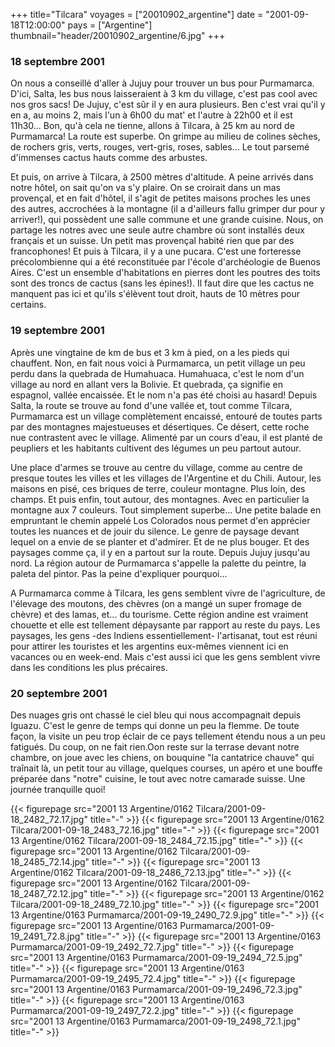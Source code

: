 +++
title="Tilcara"
voyages = ["20010902_argentine"]
date = "2001-09-18T12:00:00"
pays = ["Argentine"]
thumbnail="header/20010902_argentine/6.jpg"
+++
### 18 septembre 2001

On nous a conseillé d'aller à Jujuy pour trouver un bus pour Purmamarca. D'ici, 
Salta, les bus nous laisseraient à 3 km du village, c'est pas cool avec nos 
gros sacs! De Jujuy, c'est sûr il y en aura plusieurs. Ben c'est vrai qu'il 
y en a, au moins 2, mais l'un à 6h00 du mat' et l'autre à 22h00 et il est 11h30... 
Bon, qu'à cela ne tienne, allons à Tilcara, à 25 km au nord de Purmamarca! La 
route est superbe. On grimpe au milieu de colines sèches, de rochers gris, verts, 
rouges, vert-gris, roses, sables... Le tout parsemé d'immenses cactus hauts 
comme des arbustes.

Et puis, on arrive à Tilcara, à 2500 mètres d'altitude. A peine arrivés dans 
notre hôtel, on sait qu'on va s'y plaire. On se croirait dans un mas provençal, 
et en fait d'hôtel, il s'agit de petites maisons proches les unes des autres, 
accrochées à la montagne (il a d'ailleurs fallu grimper dur pour y arriver!), 
qui possèdent une salle commune et une grande cuisine. Nous, on partage les 
notres avec une seule autre chambre où sont installés deux français et un suisse. 
Un petit mas provençal habité rien que par des francophones! Et puis à Tilcara, 
il y a une pucara. C'est une forteresse précolombienne qui a été reconstituée 
par l'école d'archéologie de Buenos Aires. C'est un ensemble d'habitations en 
pierres dont les poutres des toits sont des troncs de cactus (sans les épines!). 
Il faut dire que les cactus ne manquent pas ici et qu'ils s'élèvent tout droit, 
hauts de 10 mètres pour certains.

### 19 septembre 2001

Après une vingtaine de km de bus et 3 km à pied, on a les pieds qui chauffent. 
Non, en fait nous voici à Purmamarca, un petit village un peu perdu dans la 
quebrada de Humahuaca. Humahuaca, c'est le nom d'un village au nord en allant 
vers la Bolivie. Et quebrada, ça signifie en espagnol, vallée encaissée. Et 
le nom n'a pas été choisi au hasard! Depuis Salta, la route se trouve au fond 
d'une vallée et, tout comme Tilcara, Purmamarca est un village complètement 
encaissé, entouré de toutes parts par des montagnes majestueuses et désertiques. 
Ce désert, cette roche nue contrastent avec le village. Alimenté par un cours 
d'eau, il est planté de peupliers et les habitants cultivent des légumes un 
peu partout autour.

Une place d'armes se trouve au centre du village, comme au centre de presque 
toutes les villes et les villages de l'Argentine et du Chili. Autour, les maisons 
en pisé, ces briques de terre, couleur montagne. Plus loin, des champs. Et puis 
enfin, tout autour, des montagnes. Avec en particulier la montagne aux 7 couleurs. 
Tout simplement superbe... Une petite balade en empruntant le chemin appelé 
Los Colorados nous permet d'en apprécier toutes les nuances et de jouir du silence. 
Le genre de paysage devant lequel on a envie de se planter et d'admirer. Et 
de ne plus bouger. Et des paysages comme ça, il y en a partout sur la route. 
Depuis Jujuy jusqu'au nord. La région autour de Purmamarca s'appelle la palette 
du peintre, la paleta del pintor. Pas la peine d'expliquer pourquoi...

A Purmamarca comme à Tilcara, les gens semblent vivre de l'agriculture, de 
l'élevage des moutons, des chèvres (on a mangé un super fromage de chèvre) et 
des lamas, et... du tourisme. Cette région andine est vraiment chouette et elle 
est tellement dépaysante par rapport au reste du pays. Les paysages, les gens 
-des Indiens essentiellement- l'artisanat, tout est réuni pour attirer les touristes 
et les argentins eux-mêmes viennent ici en vacances ou en week-end. Mais c'est 
aussi ici que les gens semblent vivre dans les conditions les plus précaires.

### 20 septembre 2001

Des nuages gris ont chassé le ciel bleu qui nous accompagnait depuis Iguazu. 
C'est le genre de temps qui donne un peu la flemme. De toute façon, la visite 
un peu trop éclair de ce pays tellement étendu nous a un peu fatigués. Du coup, 
on ne fait rien.Oon reste sur la terrase devant notre chambre, on joue avec 
les chiens, on bouquine "la cantatrice chauve" qui traînait là, un petit tour 
au village, quelques courses, un apéro et une bouffe préparée dans "notre" cuisine, 
le tout avec notre camarade suisse. Une journée tranquille quoi!


<div id="TOTO">{{< figurepage src="2001 13 Argentine/0162 Tilcara/2001-09-18_2482_72.17.jpg" title="-"  >}}
{{< figurepage src="2001 13 Argentine/0162 Tilcara/2001-09-18_2483_72.16.jpg" title="-"  >}}
{{< figurepage src="2001 13 Argentine/0162 Tilcara/2001-09-18_2484_72.15.jpg" title="-"  >}}
{{< figurepage src="2001 13 Argentine/0162 Tilcara/2001-09-18_2485_72.14.jpg" title="-"  >}}
{{< figurepage src="2001 13 Argentine/0162 Tilcara/2001-09-18_2486_72.13.jpg" title="-"  >}}
{{< figurepage src="2001 13 Argentine/0162 Tilcara/2001-09-18_2487_72.12.jpg" title="-"  >}}
{{< figurepage src="2001 13 Argentine/0162 Tilcara/2001-09-18_2489_72.10.jpg" title="-"  >}}
{{< figurepage src="2001 13 Argentine/0163 Purmamarca/2001-09-19_2490_72.9.jpg" title="-"  >}}
{{< figurepage src="2001 13 Argentine/0163 Purmamarca/2001-09-19_2491_72.8.jpg" title="-"  >}}
{{< figurepage src="2001 13 Argentine/0163 Purmamarca/2001-09-19_2492_72.7.jpg" title="-"  >}}
{{< figurepage src="2001 13 Argentine/0163 Purmamarca/2001-09-19_2494_72.5.jpg" title="-"  >}}
{{< figurepage src="2001 13 Argentine/0163 Purmamarca/2001-09-19_2495_72.4.jpg" title="-"  >}}
{{< figurepage src="2001 13 Argentine/0163 Purmamarca/2001-09-19_2496_72.3.jpg" title="-"  >}}
{{< figurepage src="2001 13 Argentine/0163 Purmamarca/2001-09-19_2497_72.2.jpg" title="-"  >}}
{{< figurepage src="2001 13 Argentine/0163 Purmamarca/2001-09-19_2498_72.1.jpg" title="-"  >}}
</DIV>

